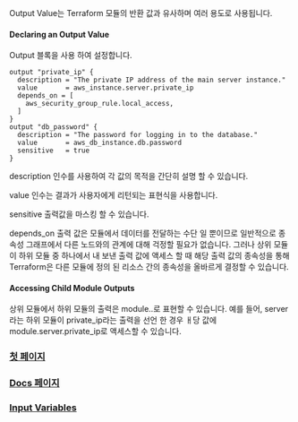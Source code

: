 Output Value는 Terraform 모듈의 반환 값과 유사하며 여러 용도로 사용됩니다.

#### Declaring an Output Value

Output 블록을 사용 하여 설정합니다.

```hcl
output "private_ip" {
  description = "The private IP address of the main server instance."
  value       = aws_instance.server.private_ip
  depends_on = [
    aws_security_group_rule.local_access,
  ]
}
output "db_password" {
  description = "The password for logging in to the database."
  value       = aws_db_instance.db.password
  sensitive   = true
}
```

description 인수를 사용하여 각 값의 목적을 간단히 설명 할 수 있습니다.

value 인수는 결과가 사용자에게 리턴되는 표현식을 사용합니다.

sensitive 출력값을 마스킹 할 수 있습니다.

depends_on 출력 값은 모듈에서 데이터를 전달하는 수단 일 뿐이므로 일반적으로 종속성 그래프에서 다른 노드와의 관계에 대해 걱정할 필요가 없습니다. 그러나 상위 모듈이 하위 모듈 중 하나에서 내 보낸 출력 값에 액세스 할 때 해당 출력 값의 종속성을 통해 Terraform은 다른 모듈에 정의 된 리소스 간의 종속성을 올바르게 결정할 수 있습니다.

#### Accessing Child Module Outputs

상위 모듈에서 하위 모듈의 출력은 module.<MODULE NAME>.<OUTPUT NAME>로 표현할 수 있습니다. 예를 들어, server라는 하위 모듈이 private_ip라는 출력을 선언 한 경우 ㅐ당 값에 module.server.private_ip로 액세스할 수 있습니다.

### [첫 페이지](https://github.com/EstebanHan/Terraform-Workshop)

### [Docs 페이지](https://github.com/EstebanHan/Terraform-Workshop/tree/main/DOCS)

### [Input Variables](https://github.com/EstebanHan/Terraform-Workshop/tree/main/DOCS/Input_Variables)